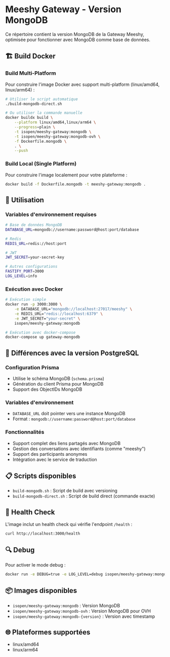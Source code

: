 # Meeshy Gateway - Version MongoDB

Ce répertoire contient la version MongoDB de la Gateway Meeshy, optimisée pour fonctionner avec MongoDB comme base de données.

## 🏗️ Build Docker

### Build Multi-Platform

Pour construire l'image Docker avec support multi-platform (linux/amd64, linux/arm64) :

```bash
# Utiliser le script automatique
./build-mongodb-direct.sh

# Ou utiliser la commande manuelle
docker buildx build \
    --platform linux/amd64,linux/arm64 \
    --progress=plain \
    -t isopen/meeshy-gateway:mongodb \
    -t isopen/meeshy-gateway:mongodb-ovh \
    -f Dockerfile.mongodb \
    . \
    --push
```

### Build Local (Single Platform)

Pour construire l'image localement pour votre plateforme :

```bash
docker build -f Dockerfile.mongodb -t meeshy-gateway:mongodb .
```

## 🚀 Utilisation

### Variables d'environnement requises

```bash
# Base de données MongoDB
DATABASE_URL=mongodb://username:password@host:port/database

# Redis
REDIS_URL=redis://host:port

# JWT
JWT_SECRET=your-secret-key

# Autres configurations
FASTIFY_PORT=3000
LOG_LEVEL=info
```

### Exécution avec Docker

```bash
# Exécution simple
docker run -p 3000:3000 \
    -e DATABASE_URL="mongodb://localhost:27017/meeshy" \
    -e REDIS_URL="redis://localhost:6379" \
    -e JWT_SECRET="your-secret" \
    isopen/meeshy-gateway:mongodb

# Exécution avec docker-compose
docker-compose up gateway-mongodb
```

## 🔧 Différences avec la version PostgreSQL

### Configuration Prisma

- Utilise le schéma MongoDB (`schema.prisma`)
- Génération du client Prisma pour MongoDB
- Support des ObjectIDs MongoDB

### Variables d'environnement

- `DATABASE_URL` doit pointer vers une instance MongoDB
- Format : `mongodb://username:password@host:port/database`

### Fonctionnalités

- Support complet des liens partagés avec MongoDB
- Gestion des conversations avec identifiants (comme "meeshy")
- Support des participants anonymes
- Intégration avec le service de traduction

## 📋 Scripts disponibles

- `build-mongodb.sh` : Script de build avec versioning
- `build-mongodb-direct.sh` : Script de build direct (commande exacte)

## 🏥 Health Check

L'image inclut un health check qui vérifie l'endpoint `/health` :

```bash
curl http://localhost:3000/health
```

## 🔍 Debug

Pour activer le mode debug :

```bash
docker run -e DEBUG=true -e LOG_LEVEL=debug isopen/meeshy-gateway:mongodb
```

## 📦 Images disponibles

- `isopen/meeshy-gateway:mongodb` : Version MongoDB
- `isopen/meeshy-gateway:mongodb-ovh` : Version MongoDB pour OVH
- `isopen/meeshy-gateway:mongodb-{version}` : Version avec timestamp

## 🌐 Plateformes supportées

- linux/amd64
- linux/arm64
